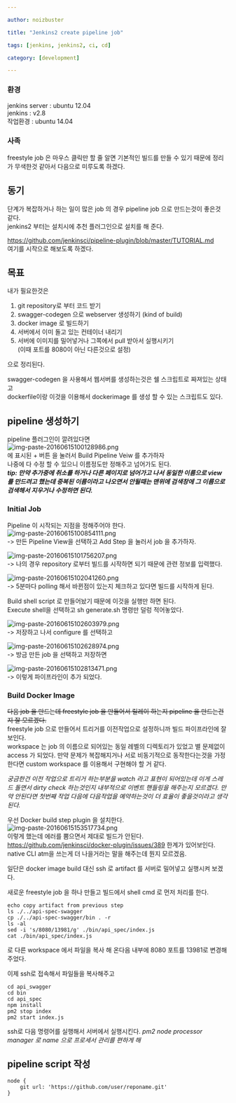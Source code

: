 ```yaml
---

author: noizbuster

title: "Jenkins2 create pipeline job"

tags: [jenkins, jenkins2, ci, cd]

category: [development]

---
```


### 환경  
jenkins server : ubuntu 12.04  
jenkins : v2.8  
작업환경 : ubuntu 14.04  

### 사족
freestyle job 은 마우스 클릭만 할 줄 알면 기본적인 빌드를 만들 수 있기 때문에 정리가 무색한것 같아서 다음으로 미루도록 하겠다.

## 동기
단계가 복잡하거나 하는 일이 많은 job 의 경우 pipeline job 으로 만드는것이 좋은것 같다.  
jenkins2 부터는 설치시에 추천 플러그인으로 설치를 해 준다.

https://github.com/jenkinsci/pipeline-plugin/blob/master/TUTORIAL.md  
여기를 시작으로 해보도록 하겠다.  

## 목표
내가 필요한것은

1. git repository로 부터 코드 받기
1. swagger-codegen 으로 webserver 생성하기 (kind of build)
1. docker image 로 빌드하기
1. 서버에서 이미 돌고 있는 컨테이너 내리기
1. 서버에 이미지를 밀어넣거나 그쪽에서 pull 받아서 실행시키기  
(이때 포트를 8080이 아닌 다른것으로 설정)

으로 정리된다.

swagger-codegen 을 사용해서 웹서버를 생성하는것은 쉘 스크립트로 짜져있는 상태고  
dockerfile이랑 이것을 이용해서 dockerimage 를 생성 할 수 있는 스크립트도 있다.  

## pipeline 생성하기
pipeline 플러그인이 깔려있다면  
![img-paste-20160615100128986.png](img-paste-20160615100128986.png)  
에 표시된 + 버튼 을 눌러서 Build Pipeline Veiw 를 추가하자  
나중에 다 수정 할 수 있으니 이름정도만 정해주고 넘어가도 된다.  
___tip: 만약 추가중에 취소를 하거나 다른 페이지로 넘어가고 나서 동일한 이름으로 view 를 만드려고 했는데 중복된 이름이라고 나오면서 안될때는 맨위에 검색창에 그 이름으로 검색해서 지우거나 수정하면 된다.___

### Initial Job
Pipeline 이 시작되는 지점을 정해주어야 한다.  
![img-paste-20160615100854111.png](img-paste-20160615100854111.png)  
-> 만든 Pipeline View을 선택하고 Add Step 을 눌러서 job 을 추가하자.

![img-paste-20160615101756207.png](img-paste-20160615101756207.png)  
-> 나의 경우 repository 로부터 빌드를 시작하면 되기 때문에 관련 정보를 입력했다.

![img-paste-20160615102041260.png](img-paste-20160615102041260.png)  
-> 5분마다 polling 해서 바뀐점이 있는지 체크하고 있다면 빌드를 시작하게 된다.

Build shell script 로 만들어놨기 때문에 이것을 실행만 하면 된다.  
Execute shell을 선택하고 sh generate.sh 명령만 덜렁 적어놓았다.

![img-paste-20160615102603979.png](img-paste-20160615102603979.png)  
-> 저장하고 나서 configure 를 선택하고

![img-paste-20160615102628974.png](img-paste-20160615102628974.png)  
-> 방금 만든 job 을 선택하고 저장하면

![img-paste-20160615102813471.png](img-paste-20160615102813471.png)  
-> 이렇게 파이프라인이 추가 되었다.

### Build Docker Image
~~다음 job 을 만드는데 freestyle job 을 만들어서 릴레이 하는지 pipeline 을 만드는건지 잘 모르겠다.~~  
freestyle job 으로 만들어서 트리거를 이전작업으로 설정하니까 빌드 파이프라인에 잘 보인다.  
workspace 는 job 의 이름으로 되어있는 동일 레벨의 디렉토리가 있었고 별 문제없이 access 가 되었다. 만약 문제가 복잡해지거나 서로 비동기적으로 동작한다는것을 가정한다면 custom workspace 를 이용해서 구현해야 할 거 같다.

_궁금한건 이전 작업으로 트리거 하는부분을 watch 라고 표현이 되어있는데 이게 스레드 돌면서 dirty check 하는것인지 내부적으로 이벤트 핸들링을 해주는지 모르겠다. 만약 안된다면 첫번째 작업 다음에 다음작업을 예약하는것이 더 효율이 좋을것이라고 생각된다._  

우선 Docker build step plugin 을 설치한다.  
![img-paste-20160615153517734.png](img-paste-20160615153517734.png)  
이렇게 했는데 에러를 뿜으면서 제대로 빌드가 안된다.  
https://github.com/jenkinsci/docker-plugin/issues/389  한계가 있어보인다.  
native CLI atm을 쓰는게 더 나을거라는 말을 해주는데 뭔지 모르겠음.

일단은 docker image build 대신 ssh 로 artifact 를 서버로 밀어넣고 실행시켜 보겠다.

새로운 freestyle job 을 하나 만들고 빌드에서 shell cmd 로 먼저 처리를 한다.
```
echo copy artifact from previous step
ls ./../api-spec-swagger
cp ./../api-spec-swagger/bin . -r
ls -al
sed -i 's/8080/13981/g' ./bin/api_spec/index.js
cat ./bin/api_spec/index.js
```
로 다른 workspace 에서 파일을 복사 해 온다음 내부에 8080 포트를 13981로 변경해주었다.

이제 ssh로 접속해서 파일들을 복사해주고
```
cd api_swagger
cd bin
cd api_spec
npm install
pm2 stop index
pm2 start index.js
```
ssh로 다음 명령어를 실행해서 서버에서 실행시킨다.
_pm2 node processor manager 로 name 으로 프로세서 관리를 편하게 해_

## pipeline script 작성
```
node {
    git url: 'https://github.com/user/reponame.git'
}
```
